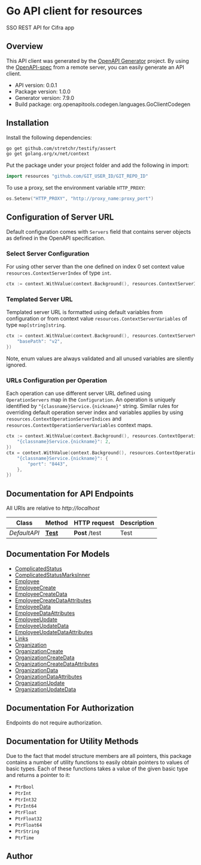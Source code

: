 # Go API client for resources

SSO REST API for Cifra app

## Overview
This API client was generated by the [OpenAPI Generator](https://openapi-generator.tech) project.  By using the [OpenAPI-spec](https://www.openapis.org/) from a remote server, you can easily generate an API client.

- API version: 0.0.1
- Package version: 1.0.0
- Generator version: 7.9.0
- Build package: org.openapitools.codegen.languages.GoClientCodegen

## Installation

Install the following dependencies:

```sh
go get github.com/stretchr/testify/assert
go get golang.org/x/net/context
```

Put the package under your project folder and add the following in import:

```go
import resources "github.com/GIT_USER_ID/GIT_REPO_ID"
```

To use a proxy, set the environment variable `HTTP_PROXY`:

```go
os.Setenv("HTTP_PROXY", "http://proxy_name:proxy_port")
```

## Configuration of Server URL

Default configuration comes with `Servers` field that contains server objects as defined in the OpenAPI specification.

### Select Server Configuration

For using other server than the one defined on index 0 set context value `resources.ContextServerIndex` of type `int`.

```go
ctx := context.WithValue(context.Background(), resources.ContextServerIndex, 1)
```

### Templated Server URL

Templated server URL is formatted using default variables from configuration or from context value `resources.ContextServerVariables` of type `map[string]string`.

```go
ctx := context.WithValue(context.Background(), resources.ContextServerVariables, map[string]string{
	"basePath": "v2",
})
```

Note, enum values are always validated and all unused variables are silently ignored.

### URLs Configuration per Operation

Each operation can use different server URL defined using `OperationServers` map in the `Configuration`.
An operation is uniquely identified by `"{classname}Service.{nickname}"` string.
Similar rules for overriding default operation server index and variables applies by using `resources.ContextOperationServerIndices` and `resources.ContextOperationServerVariables` context maps.

```go
ctx := context.WithValue(context.Background(), resources.ContextOperationServerIndices, map[string]int{
	"{classname}Service.{nickname}": 2,
})
ctx = context.WithValue(context.Background(), resources.ContextOperationServerVariables, map[string]map[string]string{
	"{classname}Service.{nickname}": {
		"port": "8443",
	},
})
```

## Documentation for API Endpoints

All URIs are relative to *http://localhost*

Class | Method | HTTP request | Description
------------ | ------------- | ------------- | -------------
*DefaultAPI* | [**Test**](docs/DefaultAPI.md#test) | **Post** /test | Test


## Documentation For Models

 - [ComplicatedStatus](docs/ComplicatedStatus.md)
 - [ComplicatedStatusMarksInner](docs/ComplicatedStatusMarksInner.md)
 - [Employee](docs/Employee.md)
 - [EmployeeCreate](docs/EmployeeCreate.md)
 - [EmployeeCreateData](docs/EmployeeCreateData.md)
 - [EmployeeCreateDataAttributes](docs/EmployeeCreateDataAttributes.md)
 - [EmployeeData](docs/EmployeeData.md)
 - [EmployeeDataAttributes](docs/EmployeeDataAttributes.md)
 - [EmployeeUpdate](docs/EmployeeUpdate.md)
 - [EmployeeUpdateData](docs/EmployeeUpdateData.md)
 - [EmployeeUpdateDataAttributes](docs/EmployeeUpdateDataAttributes.md)
 - [Links](docs/Links.md)
 - [Organization](docs/Organization.md)
 - [OrganizationCreate](docs/OrganizationCreate.md)
 - [OrganizationCreateData](docs/OrganizationCreateData.md)
 - [OrganizationCreateDataAttributes](docs/OrganizationCreateDataAttributes.md)
 - [OrganizationData](docs/OrganizationData.md)
 - [OrganizationDataAttributes](docs/OrganizationDataAttributes.md)
 - [OrganizationUpdate](docs/OrganizationUpdate.md)
 - [OrganizationUpdateData](docs/OrganizationUpdateData.md)


## Documentation For Authorization

Endpoints do not require authorization.


## Documentation for Utility Methods

Due to the fact that model structure members are all pointers, this package contains
a number of utility functions to easily obtain pointers to values of basic types.
Each of these functions takes a value of the given basic type and returns a pointer to it:

* `PtrBool`
* `PtrInt`
* `PtrInt32`
* `PtrInt64`
* `PtrFloat`
* `PtrFloat32`
* `PtrFloat64`
* `PtrString`
* `PtrTime`

## Author



